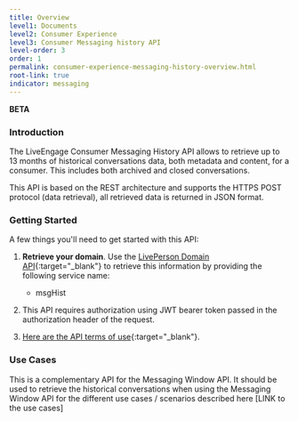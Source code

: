 ```yaml
---
title: Overview
level1: Documents
level2: Consumer Experience
level3: Consumer Messaging history API
level-order: 3
order: 1
permalink: consumer-experience-messaging-history-overview.html
root-link: true
indicator: messaging
---
```


**BETA**

### Introduction

The LiveEngage Consumer Messaging History API allows to retrieve up to 13 months of historical conversations data, both metadata and content, for a consumer. This includes both archived and closed conversations.

This API is based on the REST architecture and supports the HTTPS POST protocol (data retrieval), all retrieved data is returned in JSON format.

### Getting Started

A few things you'll need to get started with this API:

1. **Retrieve your domain**. Use the [LivePerson Domain API](agent-domain-domain-api.html){:target="_blank"} to retrieve this information by providing the following service name:

	* msgHist

2. This API requires authorization using JWT bearer token passed in the authorization header of the request. 

3. [Here are the API terms of use](https://www.liveperson.com/policies/apitou){:target="_blank"}.



### Use Cases

This is a complementary API for the Messaging Window API. It should be used to retrieve the historical conversations when using the Messaging Window API for the different use cases / scenarios described here  [LINK to the use cases] 

